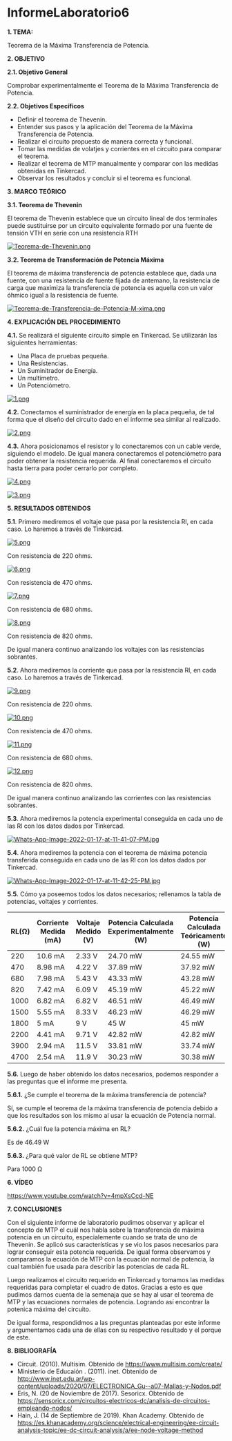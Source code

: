 # InformeLaboratorio6
**1. TEMA:**

Teorema de la Máxima Transferencia de Potencia.

**2. OBJETIVO**

**2.1. Objetivo General**

Comprobar experimentalmente el Teorema de la Máxima Transferencia de Potencia.

**2.2. Objetivos Específicos**

- Definir el teorema de Thevenin.
- Entender sus pasos y la aplicación del Teorema de la Máxima Transferencia de Potencia.
- Realizar el circuito propuesto de manera correcta y funcional.
- Tomar las medidas de volatjes y corrientes en el circuito para comparar el teorema.
- Realizar el teorema de MTP manualmente y comparar con las medidas obtenidas en Tinkercad.
- Observar los resultados y concluir si el teorema es funcional. 

**3. MARCO TEÓRICO**

**3.1. Teorema de Thevenin**

El teorema de Thevenin establece que un circuito lineal de dos terminales puede sustituirse por un circuito equivalente formado por una fuente de tensión VTH en serie con una resistencia RTH

[![Teorema-de-Thevenin.png](https://i.postimg.cc/zB9YjLn8/Teorema-de-Thevenin.png)](https://postimg.cc/zbSQDGtc)

**3.2. Teorema de Transformación de Potencia Máxima**

El teorema de máxima transferencia de potencia establece que, dada una fuente, con una resistencia de fuente fijada de antemano, la resistencia de carga que maximiza la transferencia de potencia es aquella con un valor óhmico igual a la resistencia de fuente.

[![Teorema-de-Transferencia-de-Potencia-M-xima.png](https://i.postimg.cc/52MvrnxF/Teorema-de-Transferencia-de-Potencia-M-xima.png)](https://postimg.cc/zV0VbwHJ)

**4. EXPLICACIÓN DEL PROCEDIMIENTO**

**4.1.** Se realizará el siguiente circuito simple en Tinkercad. Se utilizarán las siguientes herramientas:

- Una Placa de pruebas pequeña.
- Una Resistencias.
- Un Suminitrador de Energía.
- Un multímetro.
- Un Potenciómetro.

[![1.png](https://i.postimg.cc/j2bJL4M7/1.png)](https://postimg.cc/8JZCYMQp)

**4.2.** Conectamos el suministrador de energía en la placa pequeña, de tal forma que el diseño del circuito dado en el informe sea similar al realizado.

[![2.png](https://i.postimg.cc/2j710vH0/2.png)](https://postimg.cc/DmmfZW3G)

**4.3.** Ahora posicionamos el resistor y lo conectaremos con un cable verde, siguiendo el modelo. De igual manera conectaremos el potenciómetro para poder obtener la resistencia requerida. Al final conectaremos el circuito hasta tierra para poder cerrarlo por completo.

[![4.png](https://i.postimg.cc/P5Qhjzw7/4.png)](https://postimg.cc/0zjhGSZG)

[![3.png](https://i.postimg.cc/CMRFqq3Z/3.png)](https://postimg.cc/9zj53rFV)

**5. RESULTADOS OBTENIDOS**

**5.1**. Primero mediremos el voltaje que pasa por la resistencia Rl, en cada caso. Lo haremos a través de Tinkercad.

[![5.png](https://i.postimg.cc/HLWJDLVQ/5.png)](https://postimg.cc/yD560shd)

Con resistencia de 220 ohms.

[![6.png](https://i.postimg.cc/rmBFmyFZ/6.png)](https://postimg.cc/mzSGps97)

Con resistencia de 470 ohms.

[![7.png](https://i.postimg.cc/137SXRv0/7.png)](https://postimg.cc/87v9nGQs)

Con resistencia de 680 ohms.

[![8.png](https://i.postimg.cc/bwsM6xRb/8.png)](https://postimg.cc/JsCP0Bv4)

Con resistencia de 820 ohms.

De igual manera continuo analizando los voltajes con las resistencias sobrantes.

**5.2**. Ahora mediremos la corriente que pasa por la resistencia Rl, en cada caso. Lo haremos a través de Tinkercad.

[![9.png](https://i.postimg.cc/FRD8WDwy/9.png)](https://postimg.cc/WFq5t6Nz)

Con resistencia de 220 ohms.

[![10.png](https://i.postimg.cc/hG33Vfms/10.png)](https://postimg.cc/xkMR2jtN)

Con resistencia de 470 ohms.

[![11.png](https://i.postimg.cc/8cdHX57q/11.png)](https://postimg.cc/7J60fqMV)

Con resistencia de 680 ohms.

[![12.png](https://i.postimg.cc/jSnWR1Xj/12.png)](https://postimg.cc/4YZ45BjC)

Con resistencia de 820 ohms.

De igual manera continuo analizando las corrientes con las resistencias sobrantes.

**5.3**. Ahora mediremos la potencia experimental conseguida en cada uno de las Rl con los datos dados por Tinkercad.

[![Whats-App-Image-2022-01-17-at-11-41-07-PM.jpg](https://i.postimg.cc/5tBw8m0b/Whats-App-Image-2022-01-17-at-11-41-07-PM.jpg)](https://postimg.cc/WD4FvggH)

**5.4**. Ahora mediremos la potencia con el teorema de máxima potencia transferida conseguida en cada uno de las Rl con los datos dados por Tinkercad.

[![Whats-App-Image-2022-01-17-at-11-42-25-PM.jpg](https://i.postimg.cc/jSVwvJB5/Whats-App-Image-2022-01-17-at-11-42-25-PM.jpg)](https://postimg.cc/xcR11qfD)

**5.5.** Cómo ya poseemos todos los datos necesarios; rellenamos la tabla de potencias, voltajes y corrientes.

| RL(Ω)  | Corriente Medida (mA)  | Voltaje Medido (V)   |Potencia Calculada Experimentalmente (W)  |Potencia Calculada Teóricamente (W) |
| ------------ | ------------ | ------------ | ------------ | ------------ | 
| 220 | 10.6 mA  | 2.33 V  | 24.70 mW  | 24.55 mW  | 
| 470 | 8.98 mA | 4.22 V  | 37.89 mW |37.92 mW  |
| 680 |7.98 mA  |5.43 V  |43.33 mW |43.28 mW  |
| 820 |7.42 mA  |6.09 V |45.19 mW  |45.22 mW |
| 1000 |6.82 mA |6.82 V  |46.51 mW |46.49 mW  |
| 1500 |5.55 mA |8.33 V  |46.23 mW |46.29 mW  |
| 1800 |5 mA  |9 V  |45 W  |45 mW |
| 2200 |4.41 mA |9.71 V  |42.82 mW |42.82 mW  |
| 3900 |2.94 mA  |11.5 V  |33.81 mW  |33.74 mW |
| 4700 |2.54 mA  |11.9 V  |30.23 mW  |30.38 mW |

**5.6.** Luego de haber obtenido los datos necesarios, podemos responder a las preguntas que el informe me presenta.

**5.6.1.** ¿Se cumple el teorema de la máxima transferencia de potencia? 

Sí, se cumple el teorema de la máxima transferencia de potencia debido a que los resultados son los mismo al usar la ecuación de Potencia normal. 

**5.6.2.** ¿Cuál fue la potencia máxima en RL? 

Es de 46.49 W

**5.6.3.** ¿Para qué valor de RL se obtiene MTP? 

Para 1000 Ω

**6. VÍDEO**

https://www.youtube.com/watch?v=4mpXsCcd-NE

**7. CONCLUSIONES**

Con el siguiente informe de laboratorio pudimos observar y aplicar el concepto de MTP el cuál nos habla sobre la transferencia de máxima potencia en un circuito, especialemente cuando se trata de uno de Thevenin. Se aplicó sus características y se vio los pasos necesarios para lograr conseguir esta potencia requerida. De igual forma observamos y comparamos la ecuación de MTP con la ecuación normal de potencia, la cual también fue usada para describir las potencias de cada RL.

Luego realizamos el circuito requerido en Tinkercad y tomamos las medidas requeridas para completar el cuadro de datos. Gracias a esto es que pudimos darnos cuenta de la semenaja que se hay al usar el teorema de MTP y las ecuaciones normales de potencia. Logrando así encontrar la potenica máxima del circuito. 

De igual forma, respondidmos a las preguntas planteadas por este informe y argumentamos cada una de ellas con su respectivo resultado y el porque de este.

**8. BIBLIOGRAFÍA**

- Circuit. (2010). Multisim. Obtenido de https://www.multisim.com/create/
- Ministerio de Educaión . (2011). inet. Obtenido de http://www.inet.edu.ar/wp-content/uploads/2020/07/ELECTRONICA_Gu--a07-Mallas-y-Nodos.pdf
- Eris, N. (20 de Noviembre de 2017). Sesoricx. Obtenido de https://sensoricx.com/circuitos-electricos-dc/analisis-de-circuitos-empleando-nodos/
- Hain, J. (14 de Septiembre de 2019). Khan Academy. Obtenido de https://es.khanacademy.org/science/electrical-engineering/ee-circuit-analysis-topic/ee-dc-circuit-analysis/a/ee-node-voltage-method

